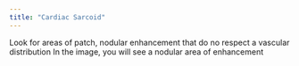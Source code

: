 ```yaml
---
title: "Cardiac Sarcoid"
---
```

Look for areas of patch, nodular enhancement that do no respect a vascular distribution
In the image, you will see a nodular area of enhancement

